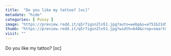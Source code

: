 ```yaml
---
title:  "Do you like my tattoo? [oc]"
metadate: "hide"
categories: [ Pussy ]
image: "https://preview.redd.it/q5r7igsn2ln51.jpg?auto=webp&s=a751b21d52b452636cb83a9f6d971be116fa2585"
thumb: "https://preview.redd.it/q5r7igsn2ln51.jpg?width=640&crop=smart&auto=webp&s=fb58ce99bcdba57ef95ff78ed845cf6ea9c4b7ac"
visit: ""
---
```

Do you like my tattoo? [oc]
